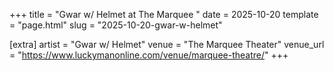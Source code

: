 +++
title = "Gwar w/ Helmet at The Marquee "
date = 2025-10-20
template = "page.html"
slug = "2025-10-20-gwar-w-helmet"

[extra]
artist = "Gwar w/ Helmet"
venue = "The Marquee Theater"
venue_url = "https://www.luckymanonline.com/venue/marquee-theatre/"
+++
